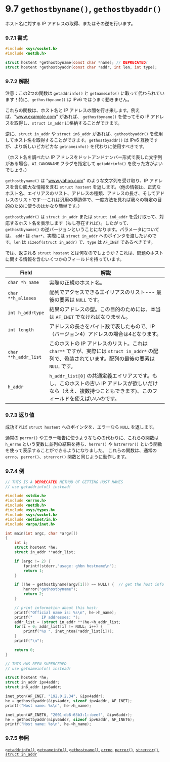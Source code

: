 # 9.7 `gethostbyname()`, `gethostbyaddr()`

ホスト名に対する IP アドレスの取得、またはその逆を行います。


### 9.7.1 書式

```c
#include <sys/socket.h>
#include <netdb.h>

struct hostent *gethostbyname(const char *name); // DEPRECATED!
struct hostent *gethostbyaddr(const char *addr, int len, int type);
```

### 9.7.2 解説

注意：この2つの関数は `getaddrinfo()` と `getnameinfo()` に取って代わられています！特に、`gethostbyname()` は IPv6 ではうまく動きません。

これらの関数は、ホスト名と IP アドレスの間を行き来します。例えば、"www.example.com" があれば、 `gethostbyname()` を使ってその IP アドレスを取得し、`struct in_addr` に格納することができます。

逆に、`struct in_addr` や `struct in6_addr` があれば、`gethostbyaddr()` を使用してホスト名を取得することができます。`gethostbyaddr()` は IPv6 互換ですが、より新しいピカピカな `getnameinfo()` を代わりに使用すべきです。

（ホスト名を調べたい IP アドレスをドットアンドナンバー形式で表した文字列がある場合、`AI_CANONNAME` フラグを指定して `getaddrinfo()` を使った方がよいでしょう。）

`gethostbyname()` は "www.yahoo.com" のような文字列を受け取り、IP アドレスを含む膨大な情報を含む `struct hostent` を返します。（他の情報は、正式なホスト名、エイリアスのリスト、アドレスの種類、アドレスの長さ、そしてアドレスのリストです---これは汎用の構造体で、一度方法を見れば我々の特定の目的のために使うのはかなり簡単です。）

`gethostbyaddr()` は `struct in_addr` または `struct in6_addr` を受け取って、対応するホスト名を表示します（もし存在すれば）。したがって、`gethostbyname()` の逆バージョンということになります。パラメータについては、 `addr` は `char*`、実際には `struct in_addr` へのポインタを渡したいのです。`len` は `sizeof(struct in_addr)` で、`type` は `AF_INET` であるべきです。

では、返される `struct hostent` とは何なのでしょうか？これは、問題のホストに関する情報を含むいくつかのフィールドを持っています。

| Field                | 解説                                              |
|----------------------|---------------------------------------------------|
| `char *h_name`       | 実際の正規のホスト名。                            |
| `char **h_aliases`   | 配列でアクセスできるエイリアスのリスト--- 最後の要素は `NULL` です。|
| `int h_addrtype`     | 結果のアドレスの型。この目的のためには、本当は `AF_INET` でなければなりません。|
| `int length`         | アドレスの長さをバイト数で表したもので、IP（バージョン4）アドレスの場合は4となります。|
| `char **h_addr_list` | このホストの IP アドレスのリスト。これは `char**` ですが、実際には `struct in_addr*` の配列で、偽装されています。配列の最後の要素は `NULL` です。|
| `h_addr`             | `h_addr_list[0]` の共通定義エイリアスです。もし、このホストの古い IP アドレスが欲しいだけなら（ええ、複数持つこともできます)、このフィールドを使えばいいのです。|

### 9.7.3 返り値

成功すれば `struct hostent` へのポインタを、エラーなら `NULL` を返します。

通常の `perror()` やエラー報告に使うようなものの代わりに、これらの関数は `h_errno` という変数に並列の結果を持ち、`herror()` や `hstrerror()` という関数を使って表示することができるようになりました。 これらの関数は、通常の `errno`、`perror()`、`strerror()` 関数と同じように動作します。

### 9.7.4 例

```c
// THIS IS A DEPRECATED METHOD OF GETTING HOST NAMES
// use getaddrinfo() instead!

#include <stdio.h>
#include <errno.h>
#include <netdb.h>
#include <sys/types.h>
#include <sys/socket.h>
#include <netinet/in.h>
#include <arpa/inet.h>

int main(int argc, char *argv[])
{
    int i;
    struct hostent *he;
    struct in_addr **addr_list;

    if (argc != 2) {
        fprintf(stderr,"usage: ghbn hostname\n");
        return 1;
    }

    if ((he = gethostbyname(argv[1])) == NULL) {  // get the host info
        herror("gethostbyname");
        return 2;
    }

    // print information about this host:
    printf("Official name is: %s\n", he->h_name);
    printf("    IP addresses: ");
    addr_list = (struct in_addr **)he->h_addr_list;
    for(i = 0; addr_list[i] != NULL; i++) {
        printf("%s ", inet_ntoa(*addr_list[i]));
    }
    printf("\n");

    return 0;
}
```

```c
// THIS HAS BEEN SUPERCEDED
// use getnameinfo() instead!

struct hostent *he;
struct in_addr ipv4addr;
struct in6_addr ipv6addr;

inet_pton(AF_INET, "192.0.2.34", &ipv4addr);
he = gethostbyaddr(&ipv4addr, sizeof ipv4addr, AF_INET);
printf("Host name: %s\n", he->h_name);

inet_pton(AF_INET6, "2001:db8:63b3:1::beef", &ipv6addr);
he = gethostbyaddr(&ipv6addr, sizeof ipv6addr, AF_INET6);
printf("Host name: %s\n", he->h_name);
```

### 9.7.5 参照

[`getaddrinfo()`](./getaddrinfo-freeaddrinfo-gai_strerror.md),
[`getnameinfo()`](./getnameinfo.md),
[`gethostname()`](./gethostname.md),
[`errno`](./errno.md),
[`perror()`](./perror-strerror.md),
[`strerror()`](./perror-strerror.md),
[`struct in_addr`](./struct-sockaddr-and-pals.md)
